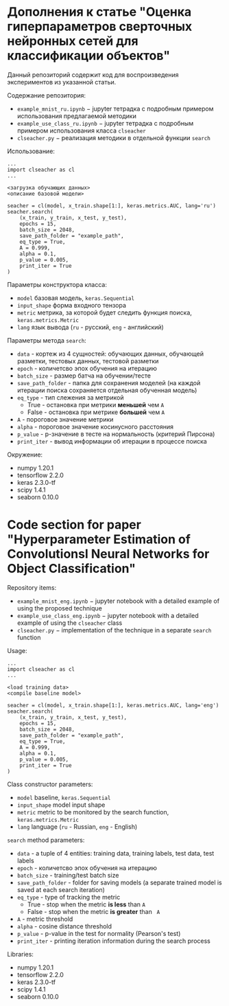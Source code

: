 

# Дополнения к статье "Оценка гиперпараметров сверточных нейронных сетей для классификации объектов"

Данный репозиторий содержит код для воспроизведения экспериментов из указанной статьи.

Содержание репозитория:
  * `example_mnist_ru.ipynb` &minus; jupyter тетрадка с подробным примером использования предлагаемой методики
  * `example_use_class_ru.ipynb` &minus; jupyter тетрадка с подробным примером использования класса `clseacher`
  * `clseacher.py` &minus; реализация методики в отдельной функции `search`

Использование:
```
...
import clseacher as cl
...

<загрузка обучающих данных>
<описание базовой модели>

seacher = cl(model, x_train.shape[1:], keras.metrics.AUC, lang='ru')
seacher.search(
    (x_train, y_train, x_test, y_test),
    epochs = 15,
    batch_size = 2048,
    save_path_folder = "example_path",
    eq_type = True, 
    A = 0.999,
    alpha = 0.1,
    p_value = 0.005,
    print_iter = True
)
```
Параметры конструктора класса:
  * `model` базовая модель, `keras.Sequential`
  * `input_shape` форма входного тензора
  * `metric` метрика, за которой будет следить функция поиска, `keras.metrics.Metric`
  * `lang` язык вывода (`ru` - русский, `eng` - английский)

Параметры метода `search`:
  * `data` - кортеж из 4 сущностей: обучающих данных, обучающей разметки, тестовых данных, тестовой разметки
  * `epoch` - количетсво эпох обучения на итерацию
  * `batch_size` - размер батча на обучении/тесте
  * `save_path_folder` - папка для сохранения моделей (на каждой итерации поиска сохраняется отдельная обученная модель)
  * `eq_type` - тип слежения за метрикой
     * True - остановка при метрики **меньшей** чем `A`
     * False - остановка при метрике **большей** чем `A`
  * `A` - пороговое значение метрики
  * `alpha` - пороговое значение косинусного расстояния
  *  `p_value` - p-значение в тесте на нормальность (критерий Пирсона)
  *  `print_iter` - вывод информации об итерации в процессе поиска

Окружение:
  * numpy      1.20.1
  * tensorflow 2.2.0
  * keras      2.3.0-tf
  * scipy      1.4.1
  * seaborn    0.10.0


# Code section for paper "Hyperparameter Estimation of Convolutionsl Neural Networks for Object Classification"

Repository items:
  * `example_mnist_eng.ipynb` &minus; jupyter notebook with a detailed example of using the proposed technique
  * `example_use_class_eng.ipynb` &minus; jupyter notebook with a detailed example of using the `clseacher` class
  * `clseacher.py` &minus; implementation of the technique in a separate `search` function

Usage:
```
...
import clseacher as cl
...

<load training data>
<compile baseline model>

seacher = cl(model, x_train.shape[1:], keras.metrics.AUC, lang='eng')
seacher.search(
    (x_train, y_train, x_test, y_test),
    epochs = 15,
    batch_size = 2048,
    save_path_folder = "example_path",
    eq_type = True, 
    A = 0.999,
    alpha = 0.1,
    p_value = 0.005,
    print_iter = True
)
```

Class constructor parameters:
  * `model` baseline, `keras.Sequential`
  * `input_shape` model input shape
  * `metric` metric to be monitored by the search function, `keras.metrics.Metric`
  * `lang` language (`ru` - Russian, `eng` - English)

`search` method parameters:
  * `data` - a tuple of 4 entities: training data, training labels, test data, test labels
  * `epoch` - количетсво эпох обучения на итерацию
  * `batch_size` - training/test batch size
  * `save_path_folder` - folder for saving models (a separate trained model is saved at each search iteration)
  * `eq_type` - type of tracking the metric 
     * True - stop when the metric **is less** than `A`
     * False - stop when the metric **is greater** than ` A`
  * `A` - metric threshold
  * `alpha` - cosine distance threshold
  *  `p_value` - p-value in the test for normality (Pearson's test)
  *  `print_iter` - printing iteration information during the search process
  
Libraries:
  * numpy      1.20.1
  * tensorflow 2.2.0
  * keras      2.3.0-tf
  * scipy      1.4.1
  * seaborn    0.10.0
